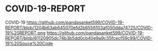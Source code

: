 # COVID-19-REPORT
COVID-19
https://github.com/pandasanket599/COVID-19-REPORT/blob/1204b63ab645070efd2b6556103af050dda74725/COVID-19%20REPORT.png
https://github.com/pandasanket599/COVID-19-REPORT/blob/61120905dc74b3b5dd0cb40e9a9c35fcecf59c99/COVID-19%20Souce%20Code
